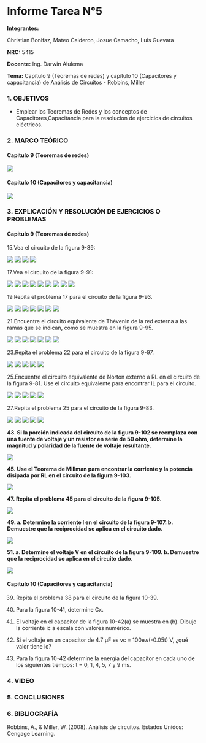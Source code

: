 # Informe Tarea N°5
**Integrantes:**

Christian Bonifaz, Mateo Calderon, Josue Camacho, Luis Guevara

**NRC:** 5415

**Docente:** Ing. Darwin Alulema

**Tema:** Capitulo 9 (Teoremas de redes) y capitulo 10 (Capacitores y capacitancia) de Análisis de Circuitos - Robbins, Miller

### 1. OBJETIVOS

- Emplear los Teoremas de Redes y los conceptos de Capacitores,Capacitancia para la resolucion de ejercicios de circuitos eléctricos.

### 2. MARCO TEÓRICO

#### Capitulo 9 (Teoremas de redes)

<img src="imagenes/cap9.png">

#### Capitulo 10 (Capacitores y capacitancia) 

<img src="imagenes/resumencap10.png">

### 3. EXPLICACIÓN Y RESOLUCIÓN DE EJERCICIOS O PROBLEMAS

#### Capitulo 9 (Teoremas de redes)

15.Vea el circuito de la figura 9-89:

<img src="imagenes/eje15.jpeg">

<img src="imagenes/eje15b.jpeg">

<img src="imagenes/eje15c.jpeg">

<img src="imagenes/eje15d.jpeg">

17.Vea el circuito de la figura 9-91:

<img src="imagenes/eje17.jpeg">

<img src="imagenes/eje17b.jpeg">

<img src="imagenes/eje17c.jpeg">

<img src="imagenes/eje17d.jpeg">

<img src="imagenes/eje17e.jpeg">

<img src="imagenes/eje17f.jpeg">

<img src="imagenes/eje17g.jpeg">

<img src="imagenes/eje17h.jpeg">

<img src="imagenes/eje17i.jpeg">

19.Repita el problema 17 para el circuito de la figura 9-93.

<img src="imagenes/eje19.jpeg">

<img src="imagenes/eje19b.jpeg">

<img src="imagenes/eje19c.jpeg">

<img src="imagenes/eje19d.jpeg">

<img src="imagenes/eje19e.jpeg">

<img src="imagenes/eje19f.jpeg">

<img src="imagenes/eje19g.jpeg">

21.Encuentre el circuito equivalente de Thévenin de la red externa a las ramas que se indican, como se muestra en la figura 9-95.

<img src="imagenes/eje21.jpeg">

<img src="imagenes/eje21b.jpeg">

<img src="imagenes/eje21c.jpeg">

<img src="imagenes/eje21d.jpeg">

<img src="imagenes/eje21e.jpeg">

<img src="imagenes/eje21f.jpeg">

<img src="imagenes/eje21g.jpeg">

23.Repita el problema 22 para el circuito de la figura 9-97.

<img src="imagenes/eje23.jpeg">

<img src="imagenes/eje23b.jpeg">

<img src="imagenes/eje23c.jpeg">

<img src="imagenes/eje23d.jpeg">

<img src="imagenes/eje23e.jpeg">

25.Encuentre el circuito equivalente de Norton externo a RL en el circuito de la figura 9-81. Use el circuito equivalente para encontrar IL para el circuito.

<img src="imagenes/eje25.jpeg">

<img src="imagenes/eje25b.jpeg">

<img src="imagenes/eje25c.jpeg">

<img src="imagenes/eje25d.jpeg">

<img src="imagenes/eje25e.jpeg">

27.Repita el problema 25 para el circuito de la figura 9-83.

<img src="imagenes/eje27.jpeg">

<img src="imagenes/eje27b.jpeg">

<img src="imagenes/eje27c.jpeg">

<img src="imagenes/eje27d.jpeg">

<img src="imagenes/eje27e.jpeg">

**43. Si la porción indicada del circuito de la figura 9-102 se reemplaza con una fuente de voltaje y un resistor en serie de 50 ohm, determine la magnitud y polaridad de la fuente de voltaje resultante.**

<img src="imagenes/Ejer-43.jpg">

**45. Use el Teorema de Millman para encontrar la corriente y la potencia disipada por RL en el circuito de la figura 9-103.**

<img src="imagenes/Ejer-45.jpg">

**47. Repita el problema 45 para el circuito de la figura 9-105.**

<img src="imagenes/Ejer-47.jpg">

**49. a. Determine la corriente I en el circuito de la figura 9-107. b. Demuestre que la reciprocidad se aplica en el circuito dado.**

<img src="imagenes/Ejer-49.jpg">

**51. a. Determine el voltaje V en el circuito de la figura 9-109. b. Demuestre que la reciprocidad se aplica en el circuito dado.**

<img src="imagenes/Ejer-51.jpg">

#### Capitulo 10 (Capacitores y capacitancia) 

39. Repita el problema 38 para el circuito de la figura 10-39. 

41. Para la figura 10-41, determine Cx.

43. El voltaje en el capacitor de la figura 10-42(a) se muestra en (b). Dibuje la corriente ic a escala con valores numérico. 

45. Si el voltaje en un capacitor de 4.7 µF es vc = 100e∧(-0.05t) V, ¿qué valor tiene ic? 

47. Para la figura 10-42 determine la energía del capacitor en cada uno de los siguientes tiempos: t = 0, 1, 4, 5, 7 y 9 ms. 

### 4. VIDEO

### 5. CONCLUSIONES 

### 6. BIBLIOGRAFÍA

Robbins, A., & Miller, W. (2008). Análisis de circuitos. Estados Unidos: Cengage Learning.
